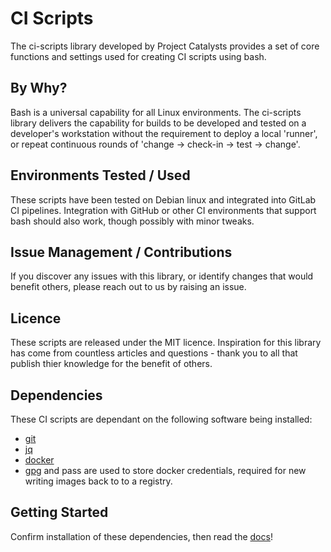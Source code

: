 # CI Scripts

The ci-scripts library developed by Project Catalysts provides a set of core functions and settings used for creating CI scripts using bash.

## By Why?

Bash is a universal capability for all Linux environments.  The ci-scripts library delivers the capability for builds to be developed and tested on a developer's workstation without the requirement to deploy a local 'runner', or repeat continuous rounds of 'change -> check-in -> test -> change'.

## Environments Tested / Used

These scripts have been tested on Debian linux and integrated into GitLab CI pipelines.  Integration with GitHub or other CI environments that support bash should also work, though possibly with minor tweaks.

## Issue Management / Contributions

If you discover any issues with this library, or identify changes that would benefit others, please reach out to us by raising an issue.

## Licence

These scripts are released under the MIT licence.  Inspiration for this library has come from countless articles and questions - thank you to all that publish thier knowledge for the benefit of others.

## Dependencies

These CI scripts are dependant on the following software being installed:
- [git](https://git-scm.com/download/linux)
- [jq](https://jqlang.github.io/jq/download/)
- [docker](https://docs.docker.com/engine/install/debian/)
- [gpg](./docs/install_gpg.md) and pass are used to store docker credentials, required for new writing images back to to a registry.

## Getting Started

Confirm installation of these dependencies, then read the [docs](./docs/getting_started.md)!